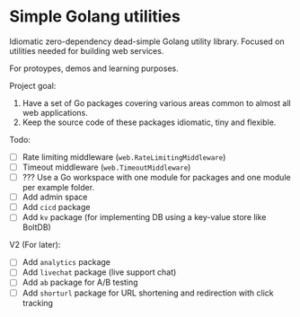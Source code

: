 # Simple Golang utilities

Idiomatic zero-dependency dead-simple Golang utility library.
Focused on utilities needed for building web services.

For protoypes, demos and learning purposes.

Project goal:
1. Have a set of Go packages covering various areas common to almost all web applications.
2. Keep the source code of these packages idiomatic, tiny and flexible.

Todo:
- [ ] Rate limiting middleware (`web.RateLimitingMiddleware`)
- [ ] Timeout middleware (`web.TimeoutMiddleware`)
- [ ] ??? Use a Go workspace with one module for packages and one module per example folder.
- [ ] Add admin space
- [ ] Add `cicd` package
- [ ] Add `kv` package (for implementing DB using a key-value store like BoltDB)

V2 (For later):
- [ ] Add `analytics` package
- [ ] Add `livechat` package (live support chat)
- [ ] Add `ab` package for A/B testing
- [ ] Add `shorturl` package for URL shortening and redirection with click tracking